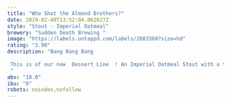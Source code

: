 ```yaml
---
title: "Who Shot the Almond Brothers?"
date: 2019-02-08T13:52:04.062627Z
style: "Stout - Imperial Oatmeal"
brewery: "Sudden Death Brewing "
image: "https://labels.untappd.com/labels/2883360?size=hd"
rating: "3.98"
description: "Bang Bang Bang  This is of our new  Dessert Line  ! An Imperial Oatmeal Stout with a touch of Lactose infused with Marzipan, Vanilla and Chocolate!  "
abv: "10.0"
ibu: "0"
robots: noindex,nofollow
---
```

